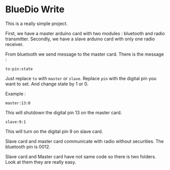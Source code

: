 # BlueDio Write
This is a really simple project.

First, we have a master arduino card with two modules : bluetooth and radio transmitter.
Secondly, we have a slave arduino card with only one radio receiver.

From bluetooth we send message to the master card. There is the message :

    to:pin:state

Just replace `to` with `master` or `slave`.
Replace `pin` with the digital pin you want to set.
And change state by 1 or 0.

Example :
    
    master:13:0

This will shutdown the digital pin 13 on the master card.

    slave:9:1

This will turn on the digital pin 9 on slave card.

Slave card and master card communicate with radio without securities.
The bluetooth pin is 0012.

Slave card and Master card have not same code so there is two folders. Look at them they are really
easy.